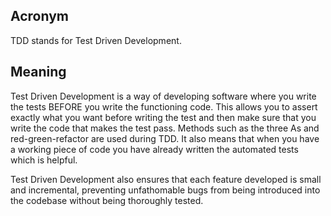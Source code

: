 ## Acronym

TDD stands for Test Driven Development.

## Meaning

Test Driven Development is a way of developing software where you write the tests BEFORE you write the functioning code. This allows you to assert exactly what you want before writing the test and then make sure that you write the code that makes the test pass. Methods such as the three As and red-green-refactor are used during TDD. It also means that when you have a working piece of code you have already written the automated tests which is helpful. 

Test Driven Development also ensures that each feature developed is small and incremental, preventing unfathomable bugs from being introduced into the codebase without being thoroughly tested.